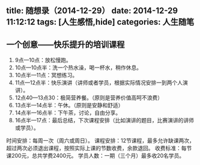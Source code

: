 title: 随想录（2014-12-29）
date: 2014-12-29 11:12:12
tags: [人生感悟,hide]
categories: 人生随笔
---
## 一个创意——快乐提升的培训课程
1. 9点—10点：放松慢跑。
2. 10点—10点半：洗一个热水澡，喝一杯水，稍作休息。
3. 10点半—11点：冥想练习。
4. 11点—12点半：快乐演讲（讲师或者学员，根据实际情况安排一到两个人演讲）。
5. 12点40—13点30：极简营养餐。（原则是营养价值高呵不浪费）
6. 13点半—14点半：午休。（原则是安静和舒适）
7. 14点半—16点半：下午茶，讨论，自由分享。
8. 16点半—17点：最后总结，下次课程安排（比如演讲的题目，比赛演讲的讲师或学员）。

时间安排：每周一次（周六或周日）。
课程安排：12节课程，最多允许缺课两次，超过两次必须退出课程，按照实际上课的节数收费，余款退回。
收费标准：每节课200元，总共学费2400元。
学员人数：一期（三个月）最多收20名学员。
